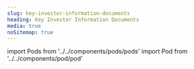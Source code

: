 ```yaml
---
slug: key-investor-information-documents
heading: Key Investor Information Documents
media: true
noSitemap: true
---
```


import Pods from '../../components/pods/pods'
import Pod from '../../components/pod/pod'


<Pods>
  <Pod externalLink={'/docs/Fidelity-Index-World-KIID.pdf'} heading={'Fidelity Index World KIID'} description={'Key Investor Information Document'} type={'isa-terms'}/>
  <Pod externalLink={'/docs/LG-Cash-Trust-KIID.pdf'} heading={'L&G Cash Trust KIID'} description={'Key Investor Information Document'} type={'isa-terms'}/>
</Pods>